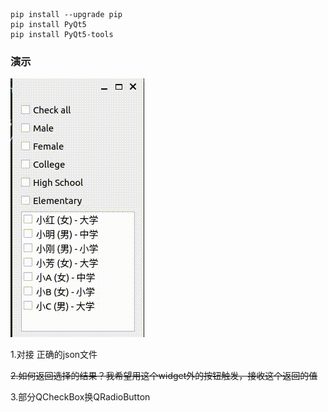 ```
pip install --upgrade pip
pip install PyQt5 
pip install PyQt5-tools
```



### 演示

![视频标题](./doc/play.gif)



1.对接 正确的json文件

~~2.如何返回选择的结果？我希望用这个widget外的按钮触发，接收这个返回的值~~

3.部分QCheckBox换QRadioButton